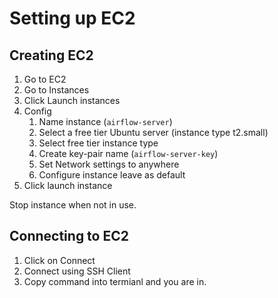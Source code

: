 # Setting up EC2

## Creating EC2

1. Go to EC2
2. Go to Instances
3. Click Launch instances
4. Config
    1. Name instance (`airflow-server`)
    2. Select a free tier Ubuntu server (instance type t2.small)
    3. Select free tier instance type
    4. Create key-pair name (`airflow-server-key`)
    5. Set Network settings to anywhere
    6. Configure instance leave as default
5. Click launch instance

Stop instance when not in use.

## Connecting to EC2

1. Click on Connect
2. Connect using SSH Client
3. Copy command into termianl and you are in.





